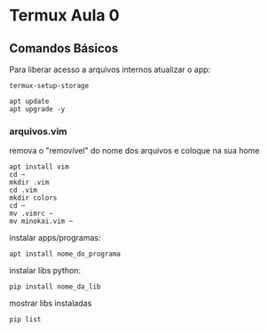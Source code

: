 # Termux Aula 0



## Comandos Básicos
Para liberar acesso a arquivos internos atualizar o app:
```
termux-setup-storage

apt update
apt upgrade -y
```
### arquivos.vim
remova o "removível" do nome dos arquivos e coloque na sua home

```
apt install vim
cd ~
mkdir .vim
cd .vim
mkdir colors
cd ~
mv .vimrc ~
mv minokai.vim ~
```
instalar apps/programas:
```
apt install nome_do_programa
```

instalar libs python:
```
pip install nome_da_lib
```

mostrar libs instaladas
```
pip list
```
